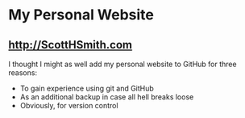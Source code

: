 # My Personal Website
## http://ScottHSmith.com

I thought I might as well add my personal website to GitHub for three reasons: 

- To gain experience using git and GitHub
- As an additional backup in case all hell breaks loose
- Obviously, for version control